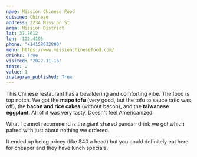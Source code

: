 ```yaml
---
name: Mission Chinese Food
cuisine: Chinese
address: 2234 Mission St
area: Mission District
lat: 37.7612
lon: -122.4195
phone: "+14158632800"
menu: https://www.missionchinesefood.com/
drinks: True
visited: "2022-11-16"
taste: 2
value: 1
instagram_published: True
---
```


This Chinese restaurant has a bewildering and comforting vibe. The food is top notch. We got the **mapo tofu** (very good, but the tofu to sauce ratio was off), the **bacon and rice cakes** (without bacon), and the **taiwanese eggplant**. All of it was very tasty. Doesn't feel Americanized.

What I cannot recommend is the giant shared pandan drink we got which paired with just about nothing we ordered.

It ended up being pricey (like $40 a head) but you could definitely eat here for cheaper and they have lunch specials.
